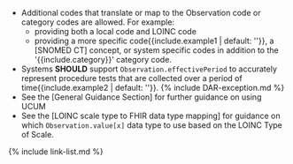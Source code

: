 * Additional codes that translate or map to the Observation code or category codes are allowed.  For example:
   -  providing both a local code and LOINC code
   -  providing a more specific code{{include.example1 | default: ''}}, a [SNOMED CT] concept, or system specific codes in addition to the '{{include.category}}' category code.
* Systems **SHOULD** support `Observation.effectivePeriod` to accurately represent procedure tests that are collected over a period of time{{include.example2 | default: ''}}.
{% include DAR-exception.md %}
* See the [General Guidance Section] for further guidance on using UCUM
* See the [LOINC scale type to FHIR data type mapping] for guidance on which `Observation.value[x]` data type to use based on the LOINC Type of Scale.

{% include link-list.md %}
